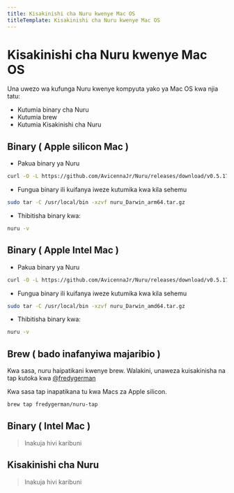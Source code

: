 ```yaml
---
title: Kisakinishi cha Nuru kwenye Mac OS
titleTemplate: Kisakinishi cha Nuru kwenye Mac OS
---
```


# Kisakinishi cha Nuru kwenye Mac OS

Una uwezo wa kufunga Nuru kwenye kompyuta yako ya Mac OS kwa njia tatu:

- Kutumia binary cha Nuru
- Kutumia brew
- Kutumia Kisakinishi cha Nuru

## Binary ( Apple silicon Mac )

- Pakua binary ya Nuru

```bash
curl -O -L https://github.com/AvicennaJr/Nuru/releases/download/v0.5.17/nuru_Darwin_arm64.tar.gz
```

- Fungua binary ili kuifanya iweze kutumika kwa kila sehemu

```bash
sudo tar -C /usr/local/bin -xzvf nuru_Darwin_arm64.tar.gz

```

- Thibitisha binary kwa:

```bash
nuru -v

```

## Binary ( Apple Intel Mac )

- Pakua binary ya Nuru

```bash
curl -O -L https://github.com/AvicennaJr/Nuru/releases/download/v0.5.17/nuru_Darwin_amd64.tar.gz
```

- Fungua binary ili kuifanya iweze kutumika kwa kila sehemu

```bash
sudo tar -C /usr/local/bin -xzvf nuru_Darwin_amd64.tar.gz
```

- Thibitisha binary kwa:

```bash
nuru -v

```

## Brew ( bado inafanyiwa majaribio )

Kwa sasa, nuru haipatikani kwenye brew. Walakini, unaweza kuisakinisha na tap kutoka kwa [@fredygerman](https://github.com/fredygerman/homebrew-nuru-tap)

Kwa sasa tap inapatikana tu kwa Macs za Apple silicon.

```bash
brew tap fredygerman/nuru-tap
```

## Binary ( Intel Mac )

> Inakuja hivi karibuni

## Kisakinishi cha Nuru

> Inakuja hivi karibuni
